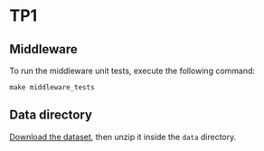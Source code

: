 # TP1

## Middleware

To run the middleware unit tests, execute the following command:

```
make middleware_tests
```

## Data directory

[Download the dataset](https://www.kaggle.com/datasets/geraldooizx/g-coffee-shop-transaction-202307-to-202506?resource=download), then unzip it inside the `data` directory.
